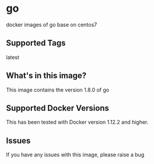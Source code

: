 # go
docker images of go base on centos7

## Supported Tags
latest


## What's in this image?
This image contains the version 1.8.0 of go


## Supported Docker Versions
This has been tested with Docker version 1.12.2 and higher.

## Issues
If you have any issues with this image, please raise a bug
